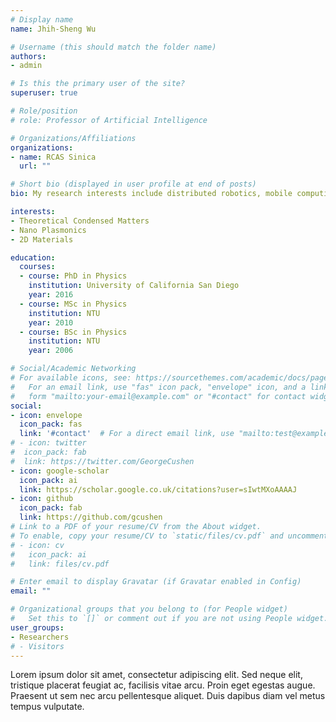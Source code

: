 ```yaml
---
# Display name
name: Jhih-Sheng Wu

# Username (this should match the folder name)
authors:
- admin

# Is this the primary user of the site?
superuser: true

# Role/position
# role: Professor of Artificial Intelligence

# Organizations/Affiliations
organizations:
- name: RCAS Sinica
  url: ""

# Short bio (displayed in user profile at end of posts)
bio: My research interests include distributed robotics, mobile computing and programmable matter.

interests:
- Theoretical Condensed Matters
- Nano Plasmonics
- 2D Materials

education:
  courses:
  - course: PhD in Physics
    institution: University of California San Diego
    year: 2016
  - course: MSc in Physics
    institution: NTU
    year: 2010
  - course: BSc in Physics
    institution: NTU
    year: 2006

# Social/Academic Networking
# For available icons, see: https://sourcethemes.com/academic/docs/page-builder/#icons
#   For an email link, use "fas" icon pack, "envelope" icon, and a link in the
#   form "mailto:your-email@example.com" or "#contact" for contact widget.
social:
- icon: envelope
  icon_pack: fas
  link: '#contact'  # For a direct email link, use "mailto:test@example.org".
# - icon: twitter
#  icon_pack: fab
#  link: https://twitter.com/GeorgeCushen
- icon: google-scholar
  icon_pack: ai
  link: https://scholar.google.co.uk/citations?user=sIwtMXoAAAAJ
- icon: github
  icon_pack: fab
  link: https://github.com/gcushen
# Link to a PDF of your resume/CV from the About widget.
# To enable, copy your resume/CV to `static/files/cv.pdf` and uncomment the lines below.
# - icon: cv
#   icon_pack: ai
#   link: files/cv.pdf

# Enter email to display Gravatar (if Gravatar enabled in Config)
email: ""

# Organizational groups that you belong to (for People widget)
#   Set this to `[]` or comment out if you are not using People widget.
user_groups:
- Researchers
# - Visitors
---
```




Lorem ipsum dolor sit amet, consectetur adipiscing elit. Sed neque elit, tristique placerat feugiat ac, facilisis vitae arcu. Proin eget egestas augue. Praesent ut sem nec arcu pellentesque aliquet. Duis dapibus diam vel metus tempus vulputate.
